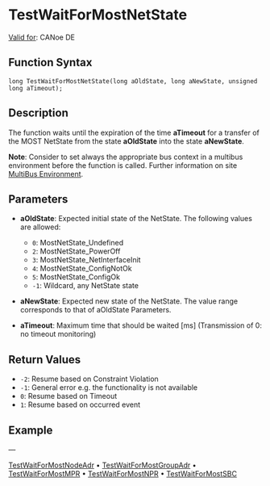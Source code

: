 # TestWaitForMostNetState

[Valid for](../../../Shared/FeatureAvailability.md): CANoe DE

## Function Syntax

```plaintext
long TestWaitForMostNetState(long aOldState, long aNewState, unsigned long aTimeout);
```

## Description

The function waits until the expiration of the time **aTimeout** for a transfer of the MOST NetState from the state **aOldState** into the state **aNewState**.

**Note**: Consider to set always the appropriate bus context in a multibus environment before the function is called. Further information on site [MultiBus Environment](../../../Shared/CAPL/General/TestMultiBusEnvironment.md).

## Parameters

- **aOldState**: Expected initial state of the NetState. The following values are allowed:
  - `0`: MostNetState_Undefined
  - `2`: MostNetState_PowerOff
  - `3`: MostNetState_NetInterfaceInit
  - `4`: MostNetState_ConfigNotOk
  - `5`: MostNetState_ConfigOk
  - `-1`: Wildcard, any NetState state

- **aNewState**: Expected new state of the NetState. The value range corresponds to that of aOldState Parameters.

- **aTimeout**: Maximum time that should be waited [ms] (Transmission of 0: no timeout monitoring)

## Return Values

- `-2`: Resume based on Constraint Violation
- `-1`: General error e.g. the functionality is not available
- `0`: Resume based on Timeout
- `1`: Resume based on occurred event

## Example

—

[TestWaitForMostNodeAdr](CAPLfunctionTestWaitForMostNodeAdr.md) • [TestWaitForMostGroupAdr](CAPLfunctionTestWaitForMostGroupAdr.md) • [TestWaitForMostMPR](CAPLfunctionTestWaitForMostMPR.md) • [TestWaitForMostNPR](CAPLfunctionTestWaitForMostNPR.md) • [TestWaitForMostSBC](CAPLfunctionTestWaitForMostSBC.md)
